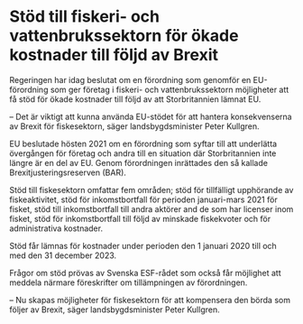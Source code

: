 # Stöd till fiskeri- och vattenbrukssektorn för ökade kostnader till följd av Brexit

Regeringen har idag beslutat om en förordning som genomför en EU-förordning som ger företag i fiskeri- och vattenbrukssektorn möjligheter att få stöd för ökade kostnader till följd av att Storbritannien lämnat EU.

– Det är viktigt att kunna använda EU-stödet för att hantera konsekvenserna av Brexit för fiskesektorn, säger landsbygdsminister Peter Kullgren.

EU beslutade hösten 2021 om en förordning som syftar till att underlätta övergången för företag och andra till en situation där Storbritannien inte längre är en del av EU. Genom förordningen inrättades den så kallade Brexitjusteringsreserven (BAR).

Stöd till fiskesektorn omfattar fem områden; stöd för tillfälligt upphörande av fiskeaktivitet, stöd för inkomstbortfall för perioden januari-mars 2021 för fisket, stöd till inkomstbortfall till andra aktörer and de som har licenser inom fisket, stöd för inkomstbortfall till följd av minskade fiskekvoter och för administrativa kostnader.

Stöd får lämnas för kostnader under perioden den 1 januari 2020 till och med den 31 december 2023.

Frågor om stöd prövas av Svenska ESF-rådet som också får möjlighet att meddela närmare föreskrifter om tillämpningen av förordningen.

– Nu skapas möjligheter för fiskesektorn för att kompensera den börda som följer av Brexit, säger landsbygdsminister Peter Kullgren.
